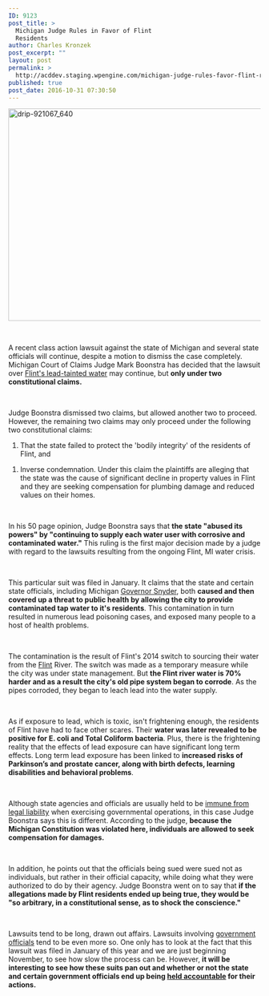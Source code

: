 ```yaml
---
ID: 9123
post_title: >
  Michigan Judge Rules in Favor of Flint
  Residents
author: Charles Kronzek
post_excerpt: ""
layout: post
permalink: >
  http://acddev.staging.wpengine.com/michigan-judge-rules-favor-flint-residents.html
published: true
post_date: 2016-10-31 07:30:50
---
```

<img class="alignnone size-full wp-image-9124" src="http://acddev.staging.wpengine.com/wp-content/uploads/2016/10/drip-921067_640.jpg" alt="drip-921067_640" width="640" height="424" />

&nbsp;

<span style="font-weight: 400;">A recent class action lawsuit against the state of Michigan and several state officials will continue, despite a motion to dismiss the case completely. Michigan Court of Claims Judge Mark Boonstra has decided that the lawsuit over </span><a href="http://acddev.staging.wpengine.com/flint-water-crisis-will-there-be-criminal-charges.html"><span style="font-weight: 400;">Flint's lead-tainted water</span></a><span style="font-weight: 400;"> may continue, but </span><b>only under two constitutional claims.</b>

&nbsp;

<span style="font-weight: 400;">Judge Boonstra dismissed two claims, but allowed another two to proceed. However, the remaining two claims may only proceed under the following two constitutional claims: </span>
<ol>
 	<li style="font-weight: 400;"><span style="font-weight: 400;">That the state failed to protect the 'bodily integrity' of the residents of Flint, and</span></li>
</ol>
<ol>
 	<li style="font-weight: 400;"><span style="font-weight: 400;">Inverse condemnation. Under this claim the plaintiffs are alleging that the state was the cause of significant decline in property values in Flint and they are seeking compensation for plumbing damage and reduced values on their homes.</span></li>
</ol>
&nbsp;

<span style="font-weight: 400;">In his 50 page opinion, Judge Boonstra says that </span><b>the state "abused its powers" by "continuing to supply each water user with corrosive and contaminated water."</b><span style="font-weight: 400;"> This ruling is the first major decision made by a judge with regard to the lawsuits resulting from the ongoing Flint, MI water crisis.</span>

&nbsp;

<span style="font-weight: 400;">This particular suit was filed in January. It claims that the state and certain state officials, including Michigan </span><a href="http://www.michigan.gov/snyder/"><span style="font-weight: 400;">Governor Snyder</span></a><span style="font-weight: 400;">, both </span><b>caused and then covered up a threat to public health by allowing the city to provide contaminated tap water to it's residents</b><span style="font-weight: 400;">. This contamination in turn resulted in numerous lead poisoning cases, and exposed many people to a host of health problems.</span>

&nbsp;

<span style="font-weight: 400;">The contamination is the result of Flint's 2014 switch to sourcing their water from the </span><a href="http://acddev.staging.wpengine.com/genesee-county-criminal-defense-attorneys.html"><span style="font-weight: 400;">Flint</span></a><span style="font-weight: 400;"> River. The switch was made as a temporary measure while the city was under state management. But </span><b>the Flint river water is 70% harder and as a result the city's old pipe system began to corrode</b><span style="font-weight: 400;">. As the pipes corroded, they began to leach lead into the water supply.</span>

&nbsp;

<span style="font-weight: 400;">As if exposure to lead, which is toxic, isn't frightening enough, the residents of Flint have had to face other scares. Their </span><b>water was later revealed to be positive for E. coli and Total Coliform bacteria</b><span style="font-weight: 400;">. Plus, there is the frightening reality that the effects of lead exposure can have significant long term effects. Long term lead exposure has been linked to </span><b>increased risks of Parkinson’s and prostate cancer, along with birth defects, learning disabilities and behavioral problems</b><span style="font-weight: 400;">.</span>

&nbsp;

<span style="font-weight: 400;">Although state agencies and officials are usually held to be </span><a href="http://acddev.staging.wpengine.com/immunity.html"><span style="font-weight: 400;">immune from legal liability</span></a><span style="font-weight: 400;"> when exercising governmental operations, in this case Judge Boonstra says this is different. According to the judge, </span><b>because the Michigan Constitution was violated here, individuals are allowed to seek compensation for damages.</b>

&nbsp;

<span style="font-weight: 400;">In addition, he points out that the officials being sued were sued not as individuals, but rather in their official capacity, while doing what they were authorized to do by their agency. Judge Boonstra went on to say that </span><b>if the allegations made by Flint residents ended up being true, they would be "so arbitrary, in a constitutional sense, as to shock the conscience."</b>

&nbsp;

<span style="font-weight: 400;">Lawsuits tend to be long, drawn out affairs. Lawsuits involving </span><a href="http://acddev.staging.wpengine.com/professional-reporting.html"><span style="font-weight: 400;">government officials</span></a><span style="font-weight: 400;"> tend to be even more so. One only has to look at the fact that this lawsuit was filed in January of this year and we are just beginning November, to see how slow the process can be. However, </span><b>it will be interesting to see how these suits pan out and whether or not the state and certain government officials end up being </b><a href="http://acddev.staging.wpengine.com/expungement.html"><b>held accountable</b></a><b> for their actions.</b>

&nbsp;